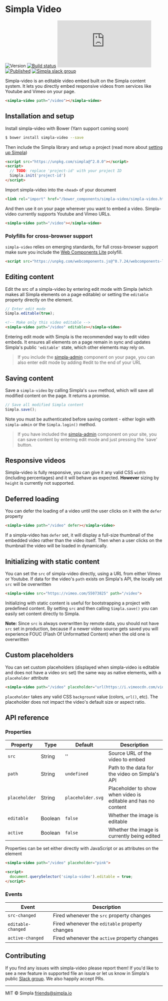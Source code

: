 # Simpla Video
![Version][bower-badge] [![Build status][travis-badge]][travis-url] ![Size][size-badge] [![Published][webcomponents-badge]][webcomponents-url] [![Simpla slack group][slack-badge]][slack-url]

Simpla-video is an editable video embed built on the Simpla content system. It lets you directly embed responsive videos from services like Youtube and Vimeo on your page.

<!---
```
<custom-element-demo>
  <template>
    <script src="../webcomponentsjs/webcomponents-lite.js"></script>
    <link rel="import" href="simpla-video.html">

    <script src="https://unpkg.com/simpla@2.0.0"></script>
    <script>
      Simpla.init('local');
      Simpla.editable(true);
    </script>

    <style>
      simpla-video {
        max-width: 38rem;
        margin: 0 auto
      }
    </style>
    <next-code-block></next-code-block>
  </template>
</custom-element-demo>
```
-->
```html
<simpla-video path="/video"></simpla-video>
```

## Installation and setup

Install simpla-video with Bower (Yarn support coming soon)

```sh
$ bower install simpla-video --save
```

Then include the Simpla library and setup a project (read more about [setting up Simpla](https://www.simpla.io/docs/guides/get-started))

```html
<script src="https://unpkg.com/simpla@^2.0.0"></script>
<script>
  // TODO: replace 'project-id' with your project ID
  Simpla.init('project-id')
</script>
```

Import simpla-video into the `<head>` of your document

```html
<link rel="import" href="/bower_components/simpla-video/simpla-video.html">
```

And then use it on your page wherever you want to embed a video. Simpla-video currently supports Youtube and Vimeo URLs.

```html
<simpla-video path="/video"></simpla-video>
```

### Polyfills for cross-browser support

`simpla-video` relies on emerging standards, for full cross-browser support make sure you include the [Web Components Lite](https://github.com/webcomponents/webcomponentsjs) polyfill.

```html
<script src="https://unpkg.com/webcomponents.js@^0.7.24/webcomponents-lite.min.js" async></script>
```

## Editing content

Edit the src of a simpla-video by entering edit mode with Simpla (which makes all Simpla elements on a page editable) or setting the `editable` property directly on the element.

```js
// Enter edit mode
Simpla.editable(true);
```

```html
<!-- Make only this video editable -->
<simpla-video path="/video" editable></simpla-video>
```

Entering edit mode with Simpla is the recommended way to edit video embeds. It ensures all elements on a page remain in sync and updates Simpla's public `'editable'` state, which other elements may rely on.

> If you include the [simpla-admin](https://webcomponents.org/element/SimplaElements/simpla-admin) component on your page, you can also enter edit mode by adding #edit to the end of your URL

## Saving content

Save a `simpla-video` by calling Simpla's `save` method, which will save all modified content on the page. It returns a promise.

```js
// Save all modified Simpla content
Simpla.save();
```

Note you must be authenticated before saving content - either login with `simpla-admin` or the `Simpla.login()` method.

> If you have included the [simpla-admin](http://webcomponents.org/element/SimplaElements/simpla-admin) component on your site, you can save content by entering edit mode and just pressing the 'save' button.

## Responsive videos

Simpla-video is fully responsive, you can give it any valid CSS `width` (including percentages) and it will behave as expected. **However** sizing by `height` is currently not supported.

## Deferred loading

You can defer the loading of a video until the user clicks on it with the `defer` property

```html
<simpla-video path="/video" defer></simpla-video>
```

If a simpla-video has `defer` set, it will display a full-size thumbnail of the embedded video rather than the video itself. Then when a user clicks on the thumbnail the video will be loaded in dynamically.

## Initializing with static content

You can set the `src` of simpla-video directly, using a URL from either Vimeo or Youtube. If data for the video's `path` exists on Simpla's API, the locally set `src` will be overwritten

```html
<simpla-video src="https://vimeo.com/55073825" path="/video">
```

Initializing with static content is useful for bootstrapping a project with predefined content. By setting `src` and then calling `Simpla.save()` you can easily set content directly to Simpla.

**Note:** Since `src` is always overwritten by remote data, you should not have `src` set in production, because if a newer video source gets saved you will experience FOUC (Flash Of Unformatted Content) when the old one is overwritten

## Custom placeholders

You can set custom placeholders (displayed when simpla-video is editable and does not have a video src set) the same way as native elements, with a `placeholder` attribute

```html
<simpla-video path="/video" placeholder="url(https://i.vimeocdn.com/video/499134794_1280x720.jpg)">
```

`placeholder` takes any valid CSS `background` value (colors, `url()`, etc). The placeholder does not impact the video's default size or aspect ratio.

## API reference

### Properties

Property      | Type    | Default           | Description                                                   
------------- | ------- | ----------------- | -----------                                                   
`src`         | String  | ''                | Source URL of the video to embed
`path`        | String  | `undefined`       | Path to the data for the video on Simpla's API
`placeholder` | String  | `placeholder.svg` | Placeholder to show when video is editable and has no content 
`editable`    | Boolean | `false`           | Whether the image is editable                                 
`active`      | Boolean | `false`           | Whether the image is currently being edited                   

Properties can be set either directly with JavaScript or as attributes on the element

```html
<simpla-video path="/video" placeholder="pink">

<script>
  document.querySelector('simpla-video').editable = true;
</script>
```

### Events

Event              | Description                                    
------------------ | -----------                                    
`src-changed`      | Fired whenever the `src` property changes      
`editable-changed` | Fired whenever the `editable` property changes 
`active-changed`   | Fired whenever the `active` property changes   

## Contributing

If you find any issues with simpla-video please report them! If you'd like to see a new feature in supported file an issue or let us know in Simpla's public [Slack group](https://slack.simpla.io). We also happily accept PRs. 

---

MIT © Simpla <friends@simpla.io>

[bower-badge]: https://img.shields.io/bower/v/simpla-video.svg
[bowerlicense-badge]: https://img.shields.io/bower/l/simpla-video.svg
[travis-badge]: https://img.shields.io/travis/SimplaElements/simpla-video.svg
[travis-url]: https://travis-ci.org/SimplaElements/simpla-video
[bowerdeps-badge]: https://img.shields.io/gemnasium/SimplaElements/simpla-video.svg
[bowerdeps-url]: https://gemnasium.com/bower/simpla-video
[size-badge]: https://badges.herokuapp.com/size/github/SimplaElements/simpla-video/master/simpla-video.html?gzip=true&color=blue
[webcomponents-badge]: https://img.shields.io/badge/webcomponents.org-published-blue.svg
[webcomponents-url]: https://www.webcomponents.org/element/SimplaElements/simpla-video
[slack-badge]: http://slack.simpla.io/badge.svg
[slack-url]: https://slack.simpla.io

